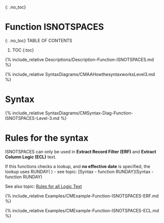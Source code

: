 {: .no_toc}
# Function ISNOTSPACES 

{: .no_toc}
TABLE OF CONTENTS 
1. TOC
{:toc}  


{% include_relative Descriptions/Description-Function-ISNOTSPACES.md %}

{% include_relative SyntaxDiagrams/CMAAHowthesyntaxworksLevel3.md %}

# Syntax 

{% include_relative SyntaxDiagrams/CMSyntax-Diag-Function-ISNOTSPACES-Level-3.md %}

# Rules for the syntax

ISNOTSPACES can only be used in **Extract Record Filter (ERF)** and **Extract Column Logic (ECL)** text.

If this functions checks a lookup, and **no effective date** is specified, the lookup uses RUNDAY\( \) - see topic: [Syntax - function RUNDAY](Syntax - function RUNDAY)

See also topic: [Rules for all Logic Text](../../Workbench/RulesforallLogicText.md) 

{% include_relative Examples/CMExample-Function-ISNOTSPACES-ERF.md %} 

{% include_relative Examples/CMExample-Function-ISNOTSPACES-ECL.md %} 
